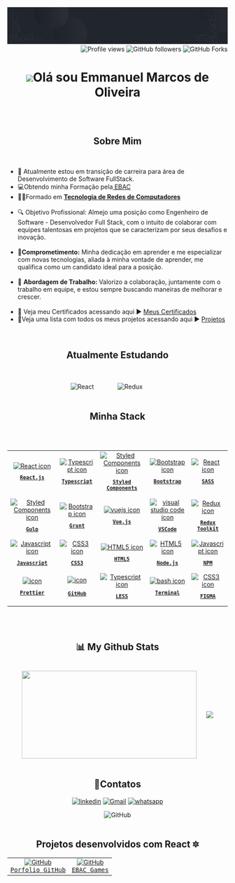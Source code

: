 <div align="center">
<img src="https://github.com/emmanuelmarcosdeoliveira/emmanuelmarcosdeoliveira/blob/main/images/Emmanuel%20M.%20Oliveira.gif" /><br>
</div>
<div align="right">
<img src="https://komarev.com/ghpvc/?username=emmanuelmarcosdeoliveira&color=yellow" alt="Profile views" />
<img alt="GitHub followers" src="https://img.shields.io/github/followers/emmanuelmarcosdeoliveira">
<img alt="GitHub Forks" src="https://img.shields.io/github/forks/emmanuelmarcosdeoliveira/emmanuelmarcosdeoliveira"/>
</div>
<h1 align="center"><img src="https://raw.githubusercontent.com/kaueMarques/kaueMarques/master/hi.gif" height="30px">Olá sou Emmanuel Marcos de Oliveira</h1>

<br>
<br>

<h2 align="center"> Sobre Mim </h2>

<br>

<ul align="left">
   <li>🔭 Atualmente estou em <strong?>transição de carreira</strong> para área de Desenvolvimento de Software FullStack.</li>
   <li>💻Obtendo  minha Formação pela<a href="https://ebaconline.com.br/" target="_blank"> EBAC</a></li>  
   <li>👨‍🎓Formado em <strong><a href="https://unisantanna.br/">Tecnologia de Redes de Computadores</a></strong></li><br>
  <li>🔍 Objetivo Profissional:</strong> Almejo uma posição como Engenheiro de Software - Desenvolvedor Full Stack, com o intuito de colaborar com equipes talentosas em projetos que se caracterizam por seus desafios e inovação.</li><br>
  <li>🌱<strong>Comprometimento:</strong>  Minha dedicação em aprender e me especializar com novas tecnologias, aliada à minha vontade de aprender, me           qualifica como um candidato ideal para a posição.</li><br>
  <li>🤝 <strong>Abordagem de Trabalho:</strong> Valorizo a colaboração, juntamente com o trabalho em equipe, e estou sempre buscando maneiras de                 melhorar e crescer.</li><br>
  <li>📃 Veja meu Certificados acessando aqui ▶️ <a href='https://github.com/emmanuelmarcosdeoliveira/meus-certificados'>Meus Certificados </a>
  <li> 🥇Veja uma lista com todos os meus projetos acessando aqui ▶️ <a href="https://github.com/emmanuelmarcosdeoliveira/meus-projetos">Projetos</a>  </li> 
  </ul>
<br>

<h2 align="center">Atualmente Estudando</h2>

<br>
<br>

<div align="center" >
  <img src="https://techstack-generator.vercel.app/react-icon.svg" alt="React" width="65" style="width: 65px; height: 65px; margin-right: 50px; margin-bottom: 0px;"/> 
 <img src="https://techstack-generator.vercel.app/redux-icon.svg" alt="Redux" width="65" style="width: 65px; height: 65px; margin-right: 50px; margin-bottom: 0px;" />
</div>

<br>

<h2 align="center"> Minha Stack </h2>

<br>
<br>

<table align="center">
  <tr>
    <td align="center">
      <a href="https://pt-br.reactjs.org/">
        <img src="https://techstack-generator.vercel.app/react-icon.svg" width="65px" alt="React icon"/><br/>
        <sub>
          <b>
            <pre>React.js</pre>
          </b>
        </sub>
      </a>
    </td>
     <td align="center">
      <a href="https://www.typescriptlang.org/">
        <img src="https://techstack-generator.vercel.app/ts-icon.svg" width="65px" alt="Typescript icon"/><br/>
        <sub>
          <b>
            <pre>Typescript</pre>
          </b>
        </sub>
      </a>
    </td>
    <td align="center">
      <a href="https://styled-components.com/">
        <img src="https://skillicons.dev/icons?i=styledcomponents" width="65px" alt="Styled Components icon"/><br/>
        <sub>
          <b>
            <pre>Styled<br/>Components</pre>
          </b>
        </sub>
      </a>
    </td>
     <td align="center">
      <a href="https://getbootstrap.com/">
        <img src="https://skillicons.dev/icons?i=bootstrap" width="65px" alt="Bootstrap icon"/><br/>
        <sub>
          <b>
          <pre>Bootstrap</pre>
          </b>
        </sub>
      </a>
    </td>
     <td align="center">
      <a href="https://pt-br.reactjs.org/">
        <img src="https://cdn.jsdelivr.net/gh/devicons/devicon/icons/sass/sass-original.svg" width="65px" alt="React icon"/><br/>
        <sub>
          <b>
            <pre>SASS</pre>
          </b>
        </sub>
      </a>
    </td>
     <tr/>
   <tr>
      <td align="center">
      <a href="https://styled-components.com/">
        <img src="https://cdn.jsdelivr.net/gh/devicons/devicon/icons/gulp/gulp-plain.svg" width="65px" alt="Styled Components icon"/><br/>
        <sub>
          <b>
            <pre>Gulp</pre>
          </b>
        </sub>
      </a>
    </td>
     <td align="center">
      <a href="https://getbootstrap.com/">
        <img src="https://cdn.jsdelivr.net/gh/devicons/devicon/icons/grunt/grunt-original.svg" width="65px" alt="Bootstrap icon"/><br/>
        <sub>
          <b>
          <pre>Grunt</pre>
          </b>
        </sub>
      </a>
    </td>
     <td align="center">
      <a href="https://vuejs.org/">
        <img src="https://skillicons.dev/icons?i=vuejs" width="65px" alt="vuejs icon"/><br/>
        <sub>
          <b>
            <pre>Vue.js</pre>
          </b>
        </sub>
      </a>
    </td>
        <td align="center">
      <a href="https://code.visualstudio.com/">
        <img src="https://skillicons.dev/icons?i=vscode" width="65px" alt="visual studio code icon"/><br/>
        <sub>
          <b>
            <pre>VSCode</pre>
          </b>
        </sub>
      </a>
    </td>
     <td align="center">
      <a href="https://redux.js.org/">
        <img src="https://techstack-generator.vercel.app/redux-icon.svg" width="65px" alt="Redux icon"/><br/>
        <sub>
          <b>
            <pre>Redux<br/>Toolkit</pre>
          </b>
        </sub>
      </a>
    </td>
       </tr>
      <tr>
      <td align="center">
      <a href="https://developer.mozilla.org/en-US/docs/Web/JavaScript/">
        <img src="https://techstack-generator.vercel.app/js-icon.svg" width="65px" alt="Javascript icon"/><br/>
        <sub>
          <b>
            <pre>Javascript</pre>
          </b>
        </sub>
      </a>
    </td>
    <td align="center">
      <a href="https://developer.mozilla.org/en-US/docs/Web/CSS/">
        <img src="https://skillicons.dev/icons?i=css" width="65px" alt="CSS3 icon"><br/>
        <sub>
          <b>
            <pre>CSS3</pre>
          </b>
        </sub>
      </a>
    </td>
    <td align="center">
      <a href="https://developer.mozilla.org/en-US/docs/Web/HTML/">
        <img src="https://skillicons.dev/icons?i=html" width="65px" alt="HTML5 icon"/><br/>
        <sub>
          <b>
            <pre>HTML5</pre>
          </b>
        </sub>
      </a>
    </td>
   <td align="center">
      <a href="https://developer.mozilla.org/en-US/docs/Web/HTML/">
        <img src="https://cdn.jsdelivr.net/gh/devicons/devicon/icons/nodejs/nodejs-original.svg" width="65px" alt="HTML5 icon"/><br/>
        <sub>
          <b>
            <pre>Node.js</pre>
          </b>
        </sub>
      </a>
    </td>
     <td align="center">
      <a href="https://developer.mozilla.org/en-US/docs/Web/JavaScript/">
        <img src="https://cdn.jsdelivr.net/gh/devicons/devicon/icons/npm/npm-original-wordmark.svg" width="65px" alt="Javascript icon"/><br/>
        <sub>
          <b>
            <pre>NPM</pre>
          </b>
        </sub>
      </a>
    </td>
     </tr>
   <tr>
      <td align="center">
      <a href="https://developer.mozilla.org/en-US/docs/Web/CSS/">
       <img src="https://techstack-generator.vercel.app/prettier-icon.svg" alt="icon" width="65" height="65" /><br>
        <sub>
          <b>
            <pre>Prettier</pre>
          </b>
        </sub>
      </a>
    </td>
        <td align="center">
      <a href="https://developer.mozilla.org/en-US/docs/Web/CSS/">
      <img src="https://techstack-generator.vercel.app/github-icon.svg" alt="icon" width="65" height="65" />
        <sub>
          <b>
            <pre>GitHub</pre>
          </b>
        </sub>
      </a>
    </td>
       <td align="center">
      <a href="https://www.typescriptlang.org/">
        <img src="https://cdn.jsdelivr.net/gh/devicons/devicon/icons/less/less-plain-wordmark.svg" width="65px" alt="Typescript icon"/><br/>
        <sub>
          <b>
            <pre>LESS</pre>
          </b>
        </sub>
      </a>
    </td>
       <td align="center">
      <a href="https://ohmyz.sh/">
        <img src="https://skillicons.dev/icons?i=bash" width="65px" alt="bash icon"/><br/>
        <sub>
          <b>
            <pre>Terminal</pre>
          </b>
        </sub>
      </a>
    </td> 
      <td align="center">
      <a href="https://developer.mozilla.org/en-US/docs/Web/CSS/">
        <img src="https://cdn.jsdelivr.net/gh/devicons/devicon/icons/figma/figma-original.svg" width="65px" alt="CSS3 icon"><br/>
        <sub>
          <b>
            <pre>FIGMA</pre>
          </b>
        </sub>
      </a>
    </td>
      </tr>
</table>

<br>
<br>

<h2 align="center">📊 My Github Stats</h2>

<br>

<div  align="center">
  <img height=200 width="400" align="center" src="https://github-readme-stats.vercel.app/api?username=emmanuelmarcosdeoliveira" /> &emsp;
  <img height=175 align="center" src="https://github-readme-stats.vercel.app/api/top-langs?username=emmanuelmarcosdeoliveira&layout=compact&langs_count=8&card_width=401"/>
</div>

<br>



   
 
<h2 align="center">📲Contatos</h2>

<div align="center">
   
[![linkedin](https://img.shields.io/badge/LinkedIn-0077B5?style=for-the-badge&logo=linkedin&logoColor=white)](https://www.linkedin.com/in/emmanuel-marcos-oliveira/)
[![Gmail](https://img.shields.io/badge/Gmail-D14836?style=for-the-badge&logo=gmail&logoColor=white)](mailto:emmanuelmarcosdeoliveira@gmail.com)
[![whatsapp](https://img.shields.io/badge/WhatsApp-25D366?style=for-the-badge&logo=whatsapp&logoColor=white)](https://wa.me/5511968336094)


   <img height="120px" alt="GitHub" src="https://octodex.github.com/images/jetpacktocat.png" />

<br>
<br>

</div>




<h2 align="center">Projetos desenvolvidos com React 🔯 </h2>

<div> 
<table align="center">
  <tr>
    <td align="center">
      <a href="https://github.com/emmanuelmarcosdeoliveira/portfolio-github">
         <img  alt="GitHub" src="https://github-readme-stats.vercel.app/api/pin/?username=emmanuelmarcosdeoliveira&repo=portfolio-github" />
            <div>
               <kbd>Porfolio GitHub</kbd>
           </div>
       </a>
   </td>
      <td align="center">
      <a href="https://github.com/emmanuelmarcosdeoliveira/ebac_games_redux">
         <img alt="GitHub" src="https://github-readme-stats.vercel.app/api/pin/?username=emmanuelmarcosdeoliveira&repo=ebac_games_redux" />
            <div>
               <kbd>EBAC Games</kbd>
           </div>
       </a>
   </td>
 </tr>
 </table>
</div>
   
<br>
<br>

